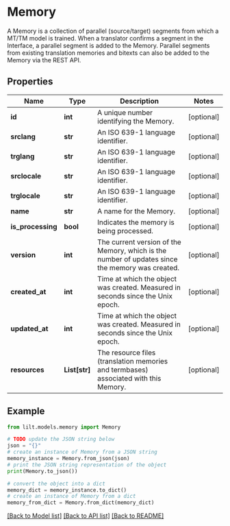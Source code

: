 # Memory

A Memory is a collection of parallel (source/target) segments from which a MT/TM model is trained. When a translator confirms a segment in the Interface, a parallel segment is added to the Memory. Parallel segments from existing translation memories and bitexts can also be added to the Memory via the REST API. 

## Properties

Name | Type | Description | Notes
------------ | ------------- | ------------- | -------------
**id** | **int** | A unique number identifying the Memory. | [optional] 
**srclang** | **str** | An ISO 639-1 language identifier. | [optional] 
**trglang** | **str** | An ISO 639-1 language identifier. | [optional] 
**srclocale** | **str** | An ISO 639-1 language identifier. | [optional] 
**trglocale** | **str** | An ISO 639-1 language identifier. | [optional] 
**name** | **str** | A name for the Memory. | [optional] 
**is_processing** | **bool** | Indicates the memory is being processed. | [optional] 
**version** | **int** | The current version of the Memory, which is the number of updates since the memory was created. | [optional] 
**created_at** | **int** | Time at which the object was created. Measured in seconds since the Unix epoch. | [optional] 
**updated_at** | **int** | Time at which the object was created. Measured in seconds since the Unix epoch. | [optional] 
**resources** | **List[str]** | The resource files (translation memories and termbases) associated with this Memory. | [optional] 

## Example

```python
from lilt.models.memory import Memory

# TODO update the JSON string below
json = "{}"
# create an instance of Memory from a JSON string
memory_instance = Memory.from_json(json)
# print the JSON string representation of the object
print(Memory.to_json())

# convert the object into a dict
memory_dict = memory_instance.to_dict()
# create an instance of Memory from a dict
memory_from_dict = Memory.from_dict(memory_dict)
```
[[Back to Model list]](../README.md#documentation-for-models) [[Back to API list]](../README.md#documentation-for-api-endpoints) [[Back to README]](../README.md)


